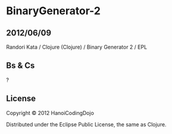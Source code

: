 # BinaryGenerator-2

## 2012/06/09

Randori Kata / Clojure (Clojure) / Binary Generator 2 / EPL

## Bs & Cs

?

## License

Copyright © 2012 HanoiCodingDojo

Distributed under the Eclipse Public License, the same as Clojure.

